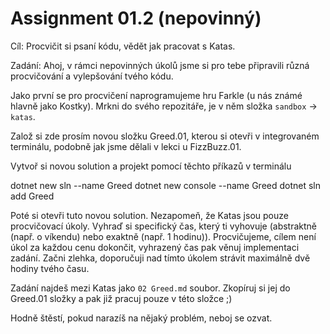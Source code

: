 # Assignment 01.2 (nepovinný)

Cíl: Procvičit si psaní kódu, vědět jak pracovat s Katas.

Zadání:
Ahoj, v rámci nepovinných úkolů jsme si pro tebe připravili různá procvičování a vylepšování tvého kódu.

Jako první se pro procvičení naprogramujeme hru Farkle (u nás známé hlavně jako Kostky).
Mrkni do svého repozitáře, je v něm složka `sandbox` -> `katas`.

Založ si zde prosím novou složku Greed.01, kterou si otevři v integrovaném terminálu, podobně jak jsme dělali v lekci u FizzBuzz.01.

Vytvoř si novou solution a projekt pomocí těchto příkazů v terminálu

dotnet new sln --name Greed
dotnet new console --name Greed
dotnet sln add Greed

Poté si otevři tuto novou solution.
Nezapomeň, že Katas jsou pouze procvičovací úkoly. Vyhraď si specifický čas, který ti vyhovuje (abstraktně (např. o víkendu) nebo exaktně (např. 1 hodinu)). Procvičujeme, cílem není úkol za každou cenu dokončit, vyhrazený čas pak věnuj implementaci zadání. Začni zlehka, doporučuji nad tímto úkolem strávit maximálně dvě hodiny tvého času.

Zadání najdeš mezi Katas jako `02 Greed.md` soubor. Zkopíruj si jej do Greed.01 složky a pak již pracuj pouze v této složce ;)

Hodně štěstí, pokud narazíš na nějaký problém, neboj se ozvat.
